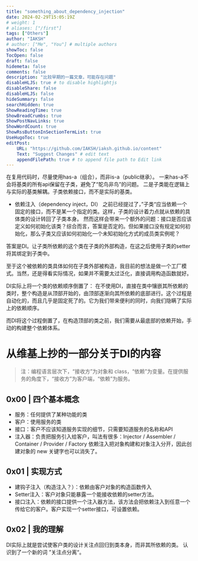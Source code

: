 ```yaml
---
title: "something_about_dependency_injection"
date: 2024-02-29T15:05:19Z
# weight: 1
# aliases: ["/first"]
tags: ["Others"]
author: "IAKSH"
# author: ["Me", "You"] # multiple authors
showToc: false
TocOpen: false
draft: false
hidemeta: false
comments: false
description: "比较早期的一篇文章，可能存在问题"
disableHLJS: true # to disable highlightjs
disableShare: false
disableHLJS: false
hideSummary: false
searchHidden: true
ShowReadingTime: true
ShowBreadCrumbs: true
ShowPostNavLinks: true
ShowWordCount: true
ShowRssButtonInSectionTermList: true
UseHugoToc: true
editPost:
    URL: "https://github.com/IAKSH/iaksh.github.io/content"
    Text: "Suggest Changes" # edit text
    appendFilePath: true # to append file path to Edit link
---
```


在复用代码时，尽量使用has-a（组合），而非is-a（public继承）。
一来has-a不会将基类的所有api保留在子类，避免了“鸵鸟非鸟”的问题。
二是子类能在逻辑上与实际的基类解耦。子类依赖接口，而不是实际的基类。

+ 依赖注入（dependency inject，DI）
之前已经提过了，”子类“应当依赖一个固定的接口，而不是某一个指定的类。这样，子类的设计着力点就从依赖的具体类的设计转回了子类本身。
然而这样会带来一个额外的问题：接口是否应该定义如何初始化该类？综合而言，答案是否定的。但如果接口没有规定如何初始化，那么子类又应该如何初始化一个未知初始化方式的成员类实例呢？

答案是DI。让子类所依赖的这个类在子类的外部构造，在这之后使用子类的setter将其绑定到子类中。

至于这个被依赖的类具体如何在子类外部被构造，我目前的想法是做一个工厂模式。当然，还是得看实际情况，如果并不需要太过泛化，直接调用构造函数就好。

DI实际上将一个类的依赖顺序倒置了：
在不使用DI，直接在类中镶嵌其所依赖的类时，整个构造是从顶部开始的，由顶部逐渐向其所依赖的底部进行。这个过程是自动化的，而且几乎是固定死了的。它为我们带来便利的同时，向我们隐瞒了实际上的依赖顺序。

而DI将这个过程倒置了，在构造顶部的类之前，我们需要从最底部的依赖开始，手动的构建整个依赖体系。

# 从维基上抄的一部分关于DI的内容

> 注：编程语言层次下，“接收方”为对象和 class，“依赖”为变量。在提供服务的角度下，“接收方”为客户端，“依赖”为服务。

## 0x00 | 四个基本概念
+ 服务：任何提供了某种功能的类
+ 客户：使用服务的类
+ 接口：客户不应该知道服务实现的细节，只需要知道服务的名称和API
+ 注入器：负责把服务引入给客户，叫法有很多：Injector / Assembler / Container / Provider / Factory
依赖注入把对象构建和对象注入分开，因此创建对象的 new 关键字也可以消失了。

## 0x01 | 实现方式
+ 建钩子注入（构造注入？）：依赖由客户对象的构造函数传入
+ Setter注入：客户对象只能暴露一个能接收依赖的setter方法。
+ 接口注入：依赖的接口提供一个注入器方法，该方法会把依赖注入到任意一个传给它的客户。客户实现一个setter接口，可设置依赖。

## 0x02 | 我的理解
DI实际上就是尝试使客户类的设计关注点回归到类本身，而非其所依赖的类。
认识到了一个新的词 ”关注点分离“。